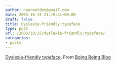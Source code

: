 ```yaml
---
author: nearwalden@gmail.com
date: 2003-10-15 21:19:41+00:00
draft: false
title: Dyslexia-friendly typeface
type: post
url: /2003/10/15/dyslexia-friendly-typeface/
categories:
- posts
---
```


[Dyslexia-friendly typeface](//boingboing.net/2003_10_01_archive.html#106614321966116603").   From [Boing Boing Blog](//boingboing.net/")



